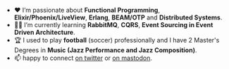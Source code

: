 <!-- 
- 👋 Hi, I’m **Alim**!
-->
- :heart: I’m passionate about **Functional Programming**, **Elixir/Phoenix/LiveView**, **Erlang**, **BEAM/OTP** and **Distributed Systems**.
- :student: I’m currently learning **RabbitMQ**, **CQRS**, **Event Sourcing in Event Driven Architecture**.
- :trophy: I used to play **football** (soccer) professionally and I have 2 Master's Degrees in **Music (Jazz Performance and Jazz Composition)**.
- 📫 happy to connect [on twitter](https://twitter.com/alimnastaev) or <a rel="nofollow me" href="https://genserver.social/alimnastaev">on mastodon</a>.

<!--
- 👋 Hi, I’m **Alim** (a-l-EE-m)!
**P.S.**
- :tv: My favorite technical video so far: ["The Mess We're In" by Joe Armstrong](https://www.youtube.com/watch?v=lKXe3HUG2l4)
- :notes: Allan Holdsworth is the ONLY musician I can listen to at any moment of my life. The beauty of his music is really out of this world. Check it out [here](https://www.youtube.com/watch?v=cghYdPmHuoA&list=OLAK5uy_kC7Fs-HuK8mPBWO7LCharCVGOXTRO6yPE)
-->
